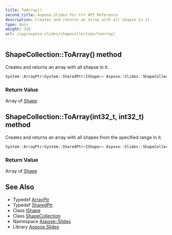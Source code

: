 ```yaml
---
title: ToArray()
second_title: Aspose.Slides for C++ API Reference
description: Creates and returns an array with all shapse in it.
type: docs
weight: 326
url: /cpp/aspose.slides/shapecollection/toarray/
---
```

## ShapeCollection::ToArray() method


Creates and returns an array with all shapse in it.

```cpp
System::ArrayPtr<System::SharedPtr<IShape>> Aspose::Slides::ShapeCollection::ToArray() override
```


### Return Value

Array of [Shape](../../shape/)

## ShapeCollection::ToArray(int32_t, int32_t) method


Creates and returns an array with all shapes from the specified range in it.

```cpp
System::ArrayPtr<System::SharedPtr<IShape>> Aspose::Slides::ShapeCollection::ToArray(int32_t startIndex, int32_t count) override
```


### Return Value

Array of [Shape](../../shape/)

## See Also

* Typedef [ArrayPtr](../../system/arrayptr/)
* Typedef [SharedPtr](../../system/sharedptr/)
* Class [IShape](../ishape/)
* Class [ShapeCollection](./)
* Namespace [Aspose::Slides](../)
* Library [Aspose.Slides](../../)